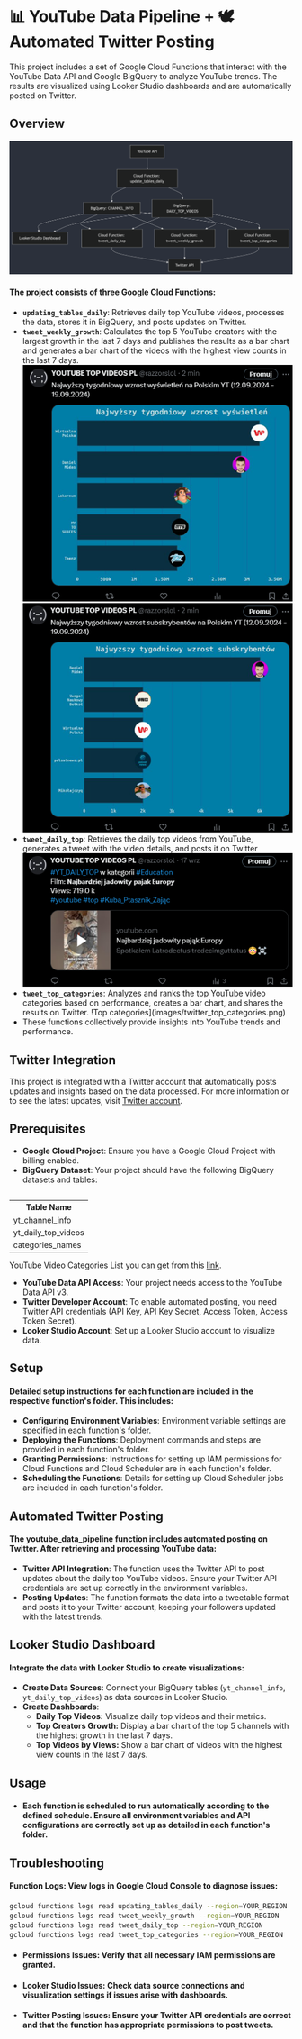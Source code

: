 # 📊 YouTube Data Pipeline + 🕊️ Automated Twitter Posting

This project includes a set of Google Cloud Functions that interact with the YouTube Data API and Google BigQuery to analyze YouTube trends. The results are visualized using Looker Studio dashboards and are automatically posted on Twitter.

## Overview
![Data Flow Chart](images/data_flow_chart.png)
#### The project consists of three Google Cloud Functions:

* **`updating_tables_daily`**: Retrieves daily top YouTube videos, processes the data, stores it in BigQuery, and posts updates on Twitter.
* **`tweet_weekly_growth`**: Calculates the top 5 YouTube creators with the largest growth in the last 7 days and publishes the results as a bar chart and generates a bar chart of the videos with the highest view counts in the last 7 days.
![Weekly growth 1](images/twitter_views_growth.png)
![Weekly growth 2](images/twitter_subs_growth.png)
* **`tweet_daily_top`**: Retrieves the daily top videos from YouTube, generates a tweet with the video details, and posts it on Twitter
![Top video](images/twitter_top_video.png)
* **`tweet_top_categories`**: Analyzes and ranks the top YouTube video categories based on performance, creates a bar chart, and shares the results on Twitter.
!Top categories](images/twitter_top_categories.png)
* These functions collectively provide insights into YouTube trends and performance.

## Twitter Integration

This project is integrated with a Twitter account that automatically posts updates and insights based on the data processed. For more information or to see the latest updates, visit [Twitter account](https://twitter.com/razzorslol).


## Prerequisites
* **Google Cloud Project**: Ensure you have a Google Cloud Project with billing enabled.
* **BigQuery Dataset**: Your project should have the following BigQuery datasets and tables:

<table align="right">
  <tr>
    <th>Table Name</th>
  </tr>
  <tr>
    <td>yt_channel_info</td>
  </tr>
  <tr>
    <td>yt_daily_top_videos</td>
  </tr>
  <tr>
    <td>categories_names</td>
  </tr>
</table>

YouTube Video Categories List you can get from this [link](https://www.jlexart.com/articles/youtube-video-categories-list-78ps).


* **YouTube Data API Access**: Your project needs access to the YouTube Data API v3.
* **Twitter Developer Account**: To enable automated posting, you need Twitter API credentials (API Key, API Key Secret, Access Token, Access Token Secret).
* **Looker Studio Account**: Set up a Looker Studio account to visualize data.
## Setup
#### Detailed setup instructions for each function are included in the respective function's folder. This includes:

* **Configuring Environment Variables**: Environment variable settings are specified in each function's folder.
* **Deploying the Functions**: Deployment commands and steps are provided in each function's folder.
* **Granting Permissions**: Instructions for setting up IAM permissions for Cloud Functions and Cloud Scheduler are in each function's folder.
* **Scheduling the Functions**: Details for setting up Cloud Scheduler jobs are included in each function's folder.

## Automated Twitter Posting

#### The youtube_data_pipeline function includes automated posting on Twitter. After retrieving and processing YouTube data:

* **Twitter API Integration**: The function uses the Twitter API to post updates about the daily top YouTube videos. Ensure your Twitter API credentials are set up correctly in the environment variables.
* **Posting Updates**: The function formats the data into a tweetable format and posts it to your Twitter account, keeping your followers updated with the latest trends.

## Looker Studio Dashboard

#### Integrate the data with Looker Studio to create visualizations:

* **Create Data Sources**: Connect your BigQuery tables (`yt_channel_info`, `yt_daily_top_videos`) as data sources in Looker Studio.
* **Create Dashboards**:
  <ul>
    <li><strong>Daily Top Videos:</strong> Visualize daily top videos and their metrics.</li>
    <li><strong>Top Creators Growth:</strong> Display a bar chart of the top 5 channels with the highest growth in the last 7 days.</li>
    <li><strong>Top Videos by Views:</strong> Show a bar chart of videos with the highest view counts in the last 7 days.</li>
  </ul>

## Usage
* #### Each function is scheduled to run automatically according to the defined schedule. Ensure all environment variables and API configurations are correctly set up as detailed in each function's folder.

## Troubleshooting

#### Function Logs: View logs in Google Cloud Console to diagnose issues:
```bash
gcloud functions logs read updating_tables_daily --region=YOUR_REGION
gcloud functions logs read tweet_weekly_growth --region=YOUR_REGION
gcloud functions logs read tweet_daily_top --region=YOUR_REGION
gcloud functions logs read tweet_top_categories --region=YOUR_REGION
```
* #### Permissions Issues: Verify that all necessary IAM permissions are granted.
* #### Looker Studio Issues: Check data source connections and visualization settings if issues arise with dashboards.
* #### Twitter Posting Issues: Ensure your Twitter API credentials are correct and that the function has appropriate permissions to post tweets.
